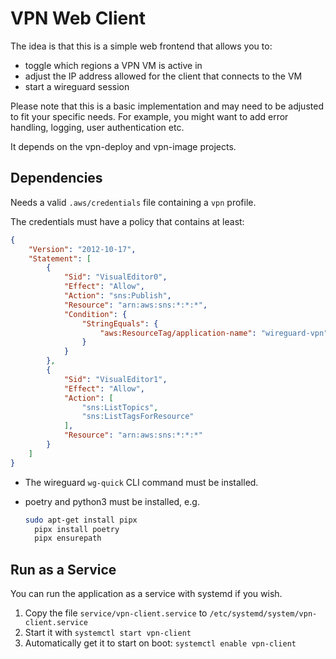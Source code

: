 # VPN Web Client

The idea is that this is a simple web frontend that allows you to:

- toggle which regions a VPN VM is active in
- adjust the IP address allowed for the client that connects to the VM
- start a wireguard session

Please note that this is a basic implementation and may need to be adjusted to fit your specific needs. For example, you might want to add error handling, logging, user authentication etc.

It depends on the vpn-deploy and vpn-image projects.

## Dependencies

Needs a valid `.aws/credentials` file containing a `vpn` profile.

The credentials must have a policy that contains at least:

```json
{
    "Version": "2012-10-17",
    "Statement": [
        {
            "Sid": "VisualEditor0",
            "Effect": "Allow",
            "Action": "sns:Publish",
            "Resource": "arn:aws:sns:*:*:*",
            "Condition": {
                "StringEquals": {
                    "aws:ResourceTag/application-name": "wireguard-vpn"
                }
            }
        },
        {
            "Sid": "VisualEditor1",
            "Effect": "Allow",
            "Action": [
                "sns:ListTopics",
                "sns:ListTagsForResource"
            ],
            "Resource": "arn:aws:sns:*:*:*"
        }
    ]
}
```

- The wireguard `wg-quick` CLI command must be installed.
- poetry and python3 must be installed, e.g.

  ```sh
  sudo apt-get install pipx
    pipx install poetry
    pipx ensurepath    
  ```

## Run as a Service

You can run the application as a service with systemd if you wish.

1. Copy the file `service/vpn-client.service` to `/etc/systemd/system/vpn-client.service`
2. Start it with `systemctl start vpn-client`
3. Automatically get it to start on boot: `systemctl enable vpn-client`
